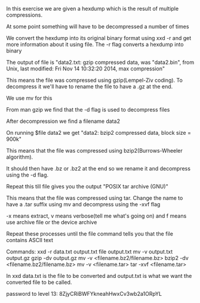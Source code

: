 In this exercise we are given a hexdump which is the result of multiple compressions.

At some point something will have to be decompressed a number of times

We convert the hexdump into its original binary format using xxd -r and get more information about it using file. The -r flag converts a hexdump into binary

The output of file is "data2.txt: gzip compressed data, was "data2.bin", from Unix, last modified: Fri Nov 14 10:32:20 2014, max compression"

This means the file was compressed using gzip(Lempel-Ziv coding). To decompress it we'll have to rename the file to have a .gz at the end.

We use mv for this

From man gzip we find that the -d flag is used to decompress files

After decompression we find a filename data2

On running $file data2 we get "data2: bzip2 compressed data, block size = 900k"

This means that the file was compressed using bzip2(Burrows-Wheeler algorithm).

It should then have .bz or .bz2 at the end so we rename it and decompress using the -d flag.

Repeat this till file gives you the output "POSIX tar archive (GNU)"

This means that the file was compressed using tar. Change the name to have a .tar suffix using mv and decompress using the -xvf flag

-x means extract, v means verbose(tell me what's going on) and f means use archive file or the device archive

Repeat these processes until the file command tells you that the file contains ASCII text




Commands: xxd -r data.txt output.txt
          file output.txt
          mv -v output.txt output.gz
          gzip -dv output.gz
          mv -v <filename> <filename.bz2/filename.bz>
          bzip2 -dv <filename.bz2/filename.bz>
          mv -v <filename> <filename.tar>
          tar -xvf <filename.tar>

In xxd data.txt is the file to be converted and output.txt is what we want the converted file to be called.




password to level 13: 8ZjyCRiBWFYkneahHwxCv3wb2a1ORpYL


